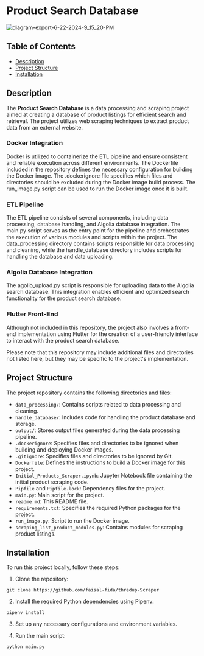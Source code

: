 # Product Search Database

![diagram-export-6-22-2024-9_15_20-PM](https://github.com/faisal-fida/ETL-Pipeline-ThredUp-using-Algolia-and-Firestore/assets/69955157/cdeb5367-9980-4a3d-acc3-f9ba3c22f25c)



## Table of Contents

- [Description](#description)
- [Project Structure](#project-structure)
- [Installation](#installation)

## Description

The **Product Search Database** is a data processing and scraping project aimed at creating a database of product listings for efficient search and retrieval. The project utilizes web scraping techniques to extract product data from an external website.

### Docker Integration
Docker is utilized to containerize the ETL pipeline and ensure consistent and reliable execution across different environments. The Dockerfile included in the repository defines the necessary configuration for 
building the Docker image. The .dockerignore file specifies which files and directories should be excluded during the Docker image build process. The run_image.py script can be used to run the Docker image once it is built.

### ETL Pipeline
The ETL pipeline consists of several components, including data processing, database handling, and Algolia database integration. The main.py script serves as the entry point for the pipeline and orchestrates the execution of various modules and scripts within the project. The data_processing directory contains scripts responsible for data processing and cleaning, while the handle_database directory includes scripts for handling the database and data uploading.

### Algolia Database Integration
The agolio_upload.py script is responsible for uploading data to the Algolia search database. This integration enables efficient and optimized search functionality for the product search database.

### Flutter Front-End
Although not included in this repository, the project also involves a front-end implementation using Flutter for the creation of a user-friendly interface to interact with the product search database.

Please note that this repository may include additional files and directories not listed here, but they may be specific to the project's implementation.

## Project Structure

The project repository contains the following directories and files:

- `data_processing/`: Contains scripts related to data processing and cleaning.
- `handle_database/`: Includes code for handling the product database and storage.
- `output/`: Stores output files generated during the data processing pipeline.
- `.dockerignore`: Specifies files and directories to be ignored when building and deploying Docker images.
- `.gitignore`: Specifies files and directories to be ignored by Git.
- `Dockerfile`: Defines the instructions to build a Docker image for this project.
- `Initial_Products_Scraper.ipynb`: Jupyter Notebook file containing the initial product scraping code.
- `Pipfile` and `Pipfile.lock`: Dependency files for the project.
- `main.py`: Main script for the project.
- `readme.md`: This README file.
- `requirements.txt`: Specifies the required Python packages for the project.
- `run_image.py`: Script to run the Docker image.
- `scraping_list_product_modules.py`: Contains modules for scraping product listings.

## Installation

To run this project locally, follow these steps:

1. Clone the repository:

```
git clone https://github.com/faisal-fida/thredup-Scraper
```

2. Install the required Python dependencies using Pipenv:

```
pipenv install
```

3. Set up any necessary configurations and environment variables.

4. Run the main script:
```
python main.py
```
